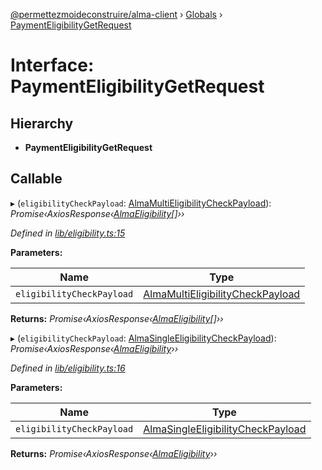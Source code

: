 [@permettezmoideconstruire/alma-client](../README.md) › [Globals](../globals.md) › [PaymentEligibilityGetRequest](paymenteligibilitygetrequest.md)

# Interface: PaymentEligibilityGetRequest

## Hierarchy

* **PaymentEligibilityGetRequest**

## Callable

▸ (`eligibilityCheckPayload`: [AlmaMultiEligibilityCheckPayload](almamultieligibilitycheckpayload.md)): *Promise‹AxiosResponse‹[AlmaEligibility](almaeligibility.md)[]››*

*Defined in [lib/eligibility.ts:15](https://github.com/permettez-moi-de-construire/alma-client/blob/299dafb/src/lib/eligibility.ts#L15)*

**Parameters:**

Name | Type |
------ | ------ |
`eligibilityCheckPayload` | [AlmaMultiEligibilityCheckPayload](almamultieligibilitycheckpayload.md) |

**Returns:** *Promise‹AxiosResponse‹[AlmaEligibility](almaeligibility.md)[]››*

▸ (`eligibilityCheckPayload`: [AlmaSingleEligibilityCheckPayload](almasingleeligibilitycheckpayload.md)): *Promise‹AxiosResponse‹[AlmaEligibility](almaeligibility.md)››*

*Defined in [lib/eligibility.ts:16](https://github.com/permettez-moi-de-construire/alma-client/blob/299dafb/src/lib/eligibility.ts#L16)*

**Parameters:**

Name | Type |
------ | ------ |
`eligibilityCheckPayload` | [AlmaSingleEligibilityCheckPayload](almasingleeligibilitycheckpayload.md) |

**Returns:** *Promise‹AxiosResponse‹[AlmaEligibility](almaeligibility.md)››*
